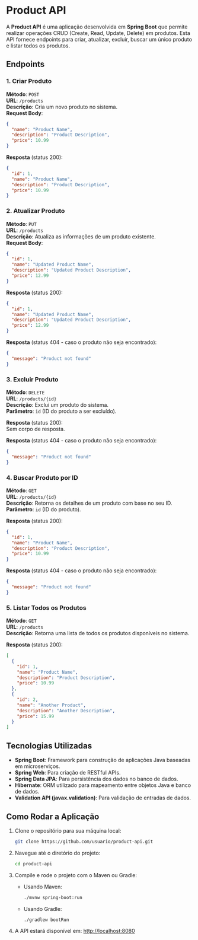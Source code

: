 # Product API

A **Product API** é uma aplicação desenvolvida em **Spring Boot** que permite realizar operações CRUD (Create, Read, Update, Delete) em produtos. Esta API fornece endpoints para criar, atualizar, excluir, buscar um único produto e listar todos os produtos.

## Endpoints

### 1. **Criar Produto**
**Método**: `POST`  
**URL**: `/products`  
**Descrição**: Cria um novo produto no sistema.  
**Request Body**:
```json
{
  "name": "Product Name",
  "description": "Product Description",
  "price": 10.99
}
```

**Resposta** (status 200):
```json
{
  "id": 1,
  "name": "Product Name",
  "description": "Product Description",
  "price": 10.99
}
```

### 2. **Atualizar Produto**
**Método**: `PUT`  
**URL**: `/products`  
**Descrição**: Atualiza as informações de um produto existente.  
**Request Body**:
```json
{
  "id": 1,
  "name": "Updated Product Name",
  "description": "Updated Product Description",
  "price": 12.99
}
```

**Resposta** (status 200):
```json
{
  "id": 1,
  "name": "Updated Product Name",
  "description": "Updated Product Description",
  "price": 12.99
}
```

**Resposta** (status 404 - caso o produto não seja encontrado):
```json
{
  "message": "Product not found"
}
```

### 3. **Excluir Produto**
**Método**: `DELETE`  
**URL**: `/products/{id}`  
**Descrição**: Exclui um produto do sistema.  
**Parâmetro**: `id` (ID do produto a ser excluído).

**Resposta** (status 200):  
Sem corpo de resposta.

**Resposta** (status 404 - caso o produto não seja encontrado):
```json
{
  "message": "Product not found"
}
```

### 4. **Buscar Produto por ID**
**Método**: `GET`  
**URL**: `/products/{id}`  
**Descrição**: Retorna os detalhes de um produto com base no seu ID.  
**Parâmetro**: `id` (ID do produto).

**Resposta** (status 200):
```json
{
  "id": 1,
  "name": "Product Name",
  "description": "Product Description",
  "price": 10.99
}
```

**Resposta** (status 404 - caso o produto não seja encontrado):
```json
{
  "message": "Product not found"
}
```

### 5. **Listar Todos os Produtos**
**Método**: `GET`  
**URL**: `/products`  
**Descrição**: Retorna uma lista de todos os produtos disponíveis no sistema.

**Resposta** (status 200):
```json
[
  {
    "id": 1,
    "name": "Product Name",
    "description": "Product Description",
    "price": 10.99
  },
  {
    "id": 2,
    "name": "Another Product",
    "description": "Another Description",
    "price": 15.99
  }
]
```

## Tecnologias Utilizadas

- **Spring Boot**: Framework para construção de aplicações Java baseadas em microserviços.
- **Spring Web**: Para criação de RESTful APIs.
- **Spring Data JPA**: Para persistência dos dados no banco de dados.
- **Hibernate**: ORM utilizado para mapeamento entre objetos Java e banco de dados.
- **Validation API (javax.validation)**: Para validação de entradas de dados.

## Como Rodar a Aplicação

1. Clone o repositório para sua máquina local:
   ```bash
   git clone https://github.com/usuario/product-api.git
   ```

2. Navegue até o diretório do projeto:
   ```bash
   cd product-api
   ```

3. Compile e rode o projeto com o Maven ou Gradle:
   - Usando Maven:
     ```bash
     ./mvnw spring-boot:run
     ```
   - Usando Gradle:
     ```bash
     ./gradlew bootRun
     ```

4. A API estará disponível em: [http://localhost:8080](http://localhost:8080)

